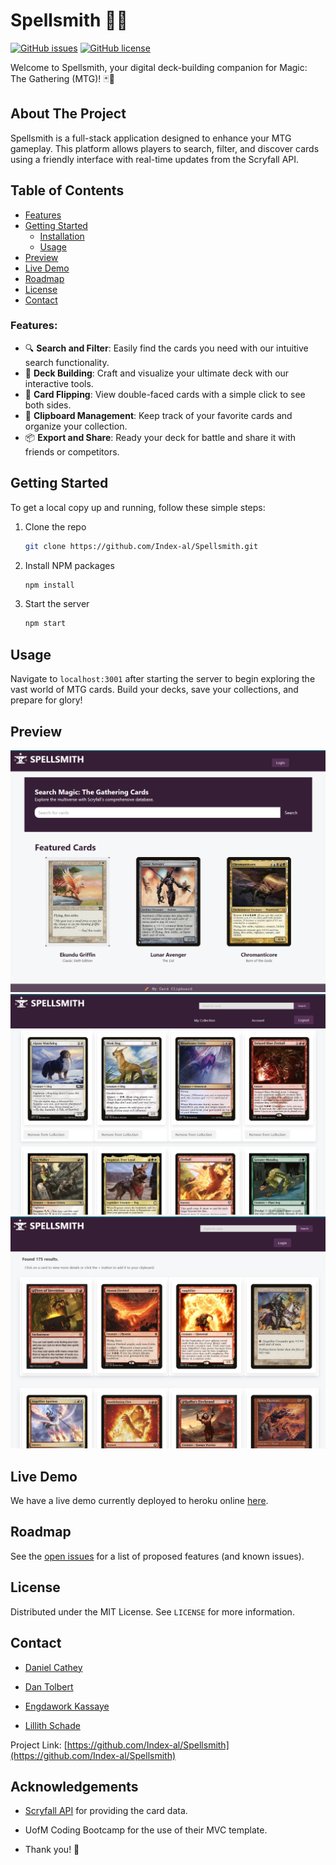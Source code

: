 # Spellsmith 🧙✨

[![GitHub issues](https://img.shields.io/github/issues/Index-al/Spellsmith)](https://github.com/Index-al/Spellsmith/issues)
[![GitHub license](https://img.shields.io/github/license/Index-al/Spellsmith)](https://github.com/Index-al/Spellsmith/blob/main/LICENSE)

Welcome to Spellsmith, your digital deck-building companion for Magic: The Gathering (MTG)! 🃏🔮 

## About The Project

Spellsmith is a full-stack application designed to enhance your MTG gameplay. This platform allows players to search, filter, and discover cards using a friendly interface with real-time updates from the Scryfall API.

## Table of Contents

- [Features](#features)
- [Getting Started](#getting-started)
  - [Installation](#installation)
  - [Usage](#usage)
- [Preview](#preview)
- [Live Demo](#live-demo)
- [Roadmap](#roadmap)
- [License](#license)
- [Contact](#contact)

### Features:

- 🔍 **Search and Filter**: Easily find the cards you need with our intuitive search functionality.
- 💾 **Deck Building**: Craft and visualize your ultimate deck with our interactive tools.
- 🔄 **Card Flipping**: View double-faced cards with a simple click to see both sides.
- 🧾 **Clipboard Management**: Keep track of your favorite cards and organize your collection.
- 📦 **Export and Share**: Ready your deck for battle and share it with friends or competitors.

## Getting Started

To get a local copy up and running, follow these simple steps:

1. Clone the repo
   ```sh
   git clone https://github.com/Index-al/Spellsmith.git
   ```
2. Install NPM packages
   ```sh
   npm install
   ```
3. Start the server
   ```sh
   npm start
   ```

## Usage

Navigate to `localhost:3001` after starting the server to begin exploring the vast world of MTG cards. Build your decks, save your collections, and prepare for glory!

## Preview
![Screenshot of Homepage](./Images/Homepage%20Screenshot.png)
![Screenshot of My Collection](./Images/My%20Collection%20Screenshot.png)
![Screenshot of SearchResults](./Images/SearchResults%20Screenshot.png)

## Live Demo
We have a live demo currently deployed to heroku online [here](https://spellsmith-mvp-65f389051aae.herokuapp.com/).

## Roadmap

See the [open issues](https://github.com/Index-al/Spellsmith/issues) for a list of proposed features (and known issues).

## License

Distributed under the MIT License. See `LICENSE` for more information.

## Contact

- [Daniel Cathey](DanTCathey@gmail.com)

- [Dan Tolbert](treblotnad@gmail.com)

- [Engdawork Kassaye](https://github.com/Engdaworkkassaye)

- [Lillith Schade](https://github.com/LschadeL)


Project Link: [https://github.com/Index-al/Spellsmith](https://github.com/Index-al/Spellsmith)

## Acknowledgements

- [Scryfall API](https://scryfall.com/docs/api) for providing the card data.
- UofM Coding Bootcamp for the use of their MVC template.

- Thank you! 🌟